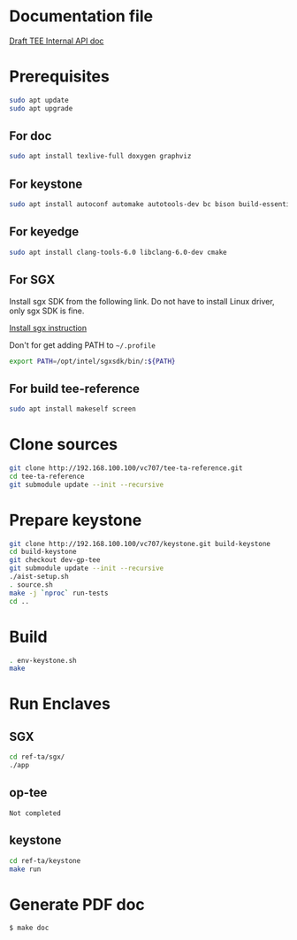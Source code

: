 # Documentation file

   [Draft TEE Internal API doc](./tee-internal-doc-draft.pdf)

# Prerequisites

```sh
sudo apt update
sudo apt upgrade
```

## For doc
```sh
sudo apt install texlive-full doxygen graphviz

```

## For keystone
```sh
sudo apt install autoconf automake autotools-dev bc bison build-essential curl expat libexpat1-dev flex gawk gcc git gperf libgmp-dev libmpc-dev libmpfr-dev libtool texinfo tmux patchutils zlib1g-dev wget bzip2 patch vim-common lbzip2 python pkg-config libglib2.0-dev libpixman-1-dev device-tree-compiler expect
```

## For keyedge
```sh
sudo apt install clang-tools-6.0 libclang-6.0-dev cmake
```

## For SGX
Install sgx SDK from the following link. Do not have to install Linux driver, only sgx SDK is fine.

[Install sgx instruction](http://192.168.100.100/vc707/docs/blob/master/intel-sgx-remote-attestation-sample.md)

Don't for get adding PATH to `~/.profile`
```sh
export PATH=/opt/intel/sgxsdk/bin/:${PATH}
```


## For build tee-reference
```sh
sudo apt install makeself screen
```

# Clone sources
```sh
git clone http://192.168.100.100/vc707/tee-ta-reference.git
cd tee-ta-reference
git submodule update --init --recursive
```

# Prepare keystone
```sh
git clone http://192.168.100.100/vc707/keystone.git build-keystone
cd build-keystone
git checkout dev-gp-tee
git submodule update --init --recursive
./aist-setup.sh
. source.sh
make -j `nproc` run-tests
cd ..
```

# Build

```sh
. env-keystone.sh
make
```

# Run Enclaves

## SGX

```sh
cd ref-ta/sgx/
./app
```

## op-tee

`Not completed`

## keystone

```sh
cd ref-ta/keystone
make run
```

# Generate PDF doc

```sh
$ make doc
```

